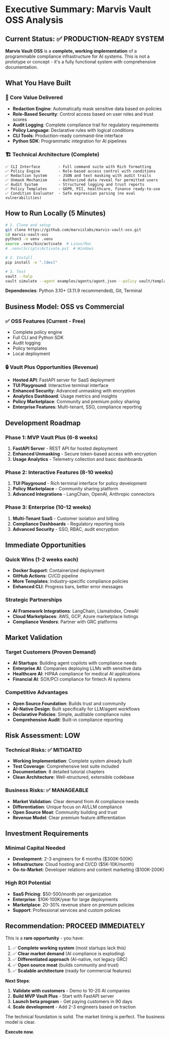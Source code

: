 # Executive Summary: Marvis Vault OSS Analysis

## Current Status: ✅ PRODUCTION-READY SYSTEM

**Marvis Vault OSS** is a **complete, working implementation** of a programmable compliance infrastructure for AI systems. This is not a prototype or concept - it's a fully functional system with comprehensive documentation.

## What You Have Built

### 🎯 Core Value Delivered
- **Redaction Engine**: Automatically mask sensitive data based on policies
- **Role-Based Security**: Control access based on user roles and trust scores  
- **Audit Logging**: Complete compliance trail for regulatory requirements
- **Policy Language**: Declarative rules with logical conditions
- **CLI Tools**: Production-ready command-line interface
- **Python SDK**: Programmatic integration for AI pipelines

### 🏗️ Technical Architecture (Complete)
```
✅ CLI Interface        - Full command suite with Rich formatting
✅ Policy Engine        - Role-based access control with conditions  
✅ Redaction System     - JSON and text masking with audit trails
✅ Unmask Mechanism     - Authorized data reveal for permitted users
✅ Audit System         - Structured logging and trust reports
✅ Policy Templates     - GDPR, PII, healthcare, finance ready-to-use
✅ Condition Evaluator  - Safe expression parsing (no eval vulnerabilities)
```

## How to Run Locally (5 Minutes)

```bash
# 1. Clone and setup
git clone https://github.com/marvislabs/marvis-vault-oss.git
cd marvis-vault-oss
python3 -m venv .venv
source .venv/bin/activate  # Linux/Mac
# .venv\Scripts\Activate.ps1  # Windows

# 2. Install
pip install -e ".[dev]"

# 3. Test
vault --help
vault simulate --agent examples/agents/agent.json --policy vault/templates/pii-basic.json
```

**Dependencies**: Python 3.10+ (3.11.9 recommended), Git, Terminal

## Business Model: OSS vs Commercial

### ✅ OSS Features (Current - Free)
- Complete policy engine
- Full CLI and Python SDK  
- Audit logging
- Policy templates
- Local deployment

### 🔒 Vault Plus Opportunities (Revenue)
- **Hosted API**: FastAPI server for SaaS deployment
- **TUI Playground**: Interactive terminal interface
- **Enhanced Security**: Advanced unmasking with encryption
- **Analytics Dashboard**: Usage metrics and insights
- **Policy Marketplace**: Community and premium policy sharing
- **Enterprise Features**: Multi-tenant, SSO, compliance reporting

## Development Roadmap

### Phase 1: MVP Vault Plus (6-8 weeks)
1. **FastAPI Server** - REST API for hosted deployment
2. **Enhanced Unmasking** - Secure token-based access with encryption
3. **Usage Analytics** - Telemetry collection and basic dashboards

### Phase 2: Interactive Features (8-10 weeks)  
1. **TUI Playground** - Rich terminal interface for policy development
2. **Policy Marketplace** - Community sharing platform
3. **Advanced Integrations** - LangChain, OpenAI, Anthropic connectors

### Phase 3: Enterprise (10-12 weeks)
1. **Multi-Tenant SaaS** - Customer isolation and billing
2. **Compliance Dashboards** - Regulatory reporting tools
3. **Advanced Security** - SSO, RBAC, audit encryption

## Immediate Opportunities

### Quick Wins (1-2 weeks each)
- **Docker Support**: Containerized deployment
- **GitHub Actions**: CI/CD pipeline  
- **More Templates**: Industry-specific compliance policies
- **Enhanced CLI**: Progress bars, better error messages

### Strategic Partnerships
- **AI Framework Integrations**: LangChain, LlamaIndex, CrewAI
- **Cloud Marketplaces**: AWS, GCP, Azure marketplace listings
- **Compliance Vendors**: Partner with GRC platforms

## Market Validation

### Target Customers (Proven Demand)
- **AI Startups**: Building agent copilots with compliance needs
- **Enterprise AI**: Companies deploying LLMs with sensitive data
- **Healthcare AI**: HIPAA compliance for medical AI applications  
- **Financial AI**: SOX/PCI compliance for fintech AI systems

### Competitive Advantages
- **Open Source Foundation**: Builds trust and community
- **AI-Native Design**: Built specifically for LLM/agent workflows
- **Declarative Policies**: Simple, auditable compliance rules
- **Comprehensive Audit**: Built-in compliance reporting

## Risk Assessment: LOW

### Technical Risks: ✅ MITIGATED
- **Working Implementation**: Complete system already built
- **Test Coverage**: Comprehensive test suite included
- **Documentation**: 8 detailed tutorial chapters
- **Clean Architecture**: Well-structured, extensible codebase

### Business Risks: ✅ MANAGEABLE  
- **Market Validation**: Clear demand from AI compliance needs
- **Differentiation**: Unique focus on AI/LLM compliance
- **Open Source Moat**: Community building and trust
- **Revenue Model**: Clear premium feature differentiation

## Investment Requirements

### Minimal Capital Needed
- **Development**: 2-3 engineers for 6 months ($300K-500K)
- **Infrastructure**: Cloud hosting and CI/CD ($5K-10K/month)
- **Go-to-Market**: Developer relations and content marketing ($100K-200K)

### High ROI Potential
- **SaaS Pricing**: $50-500/month per organization
- **Enterprise**: $10K-100K/year for large deployments
- **Marketplace**: 20-30% revenue share on premium policies
- **Support**: Professional services and custom policies

## Recommendation: PROCEED IMMEDIATELY

This is a **rare opportunity** - you have:
1. ✅ **Complete working system** (most startups lack this)
2. ✅ **Clear market demand** (AI compliance is exploding)  
3. ✅ **Differentiated approach** (AI-native, not legacy GRC)
4. ✅ **Open source moat** (builds community and trust)
5. ✅ **Scalable architecture** (ready for commercial features)

**Next Steps**:
1. **Validate with customers** - Demo to 10-20 AI companies
2. **Build MVP Vault Plus** - Start with FastAPI server
3. **Launch beta program** - Get paying customers in 90 days
4. **Scale development** - Add 2-3 engineers based on traction

The technical foundation is solid. The market timing is perfect. The business model is clear. 

**Execute now.**